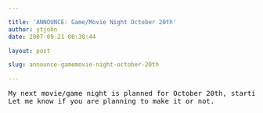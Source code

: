 ```yaml
---

title: 'ANNOUNCE: Game/Movie Night October 20th'
author: ytjohn
date: 2007-09-21 00:30:44

layout: post

slug: announce-gamemovie-night-october-20th

---
```

<pre>My next movie/game night is planned for October 20th, starting at 5pm, roughly.  All are invited.
Let me know if you are planning to make it or not.</pre>
